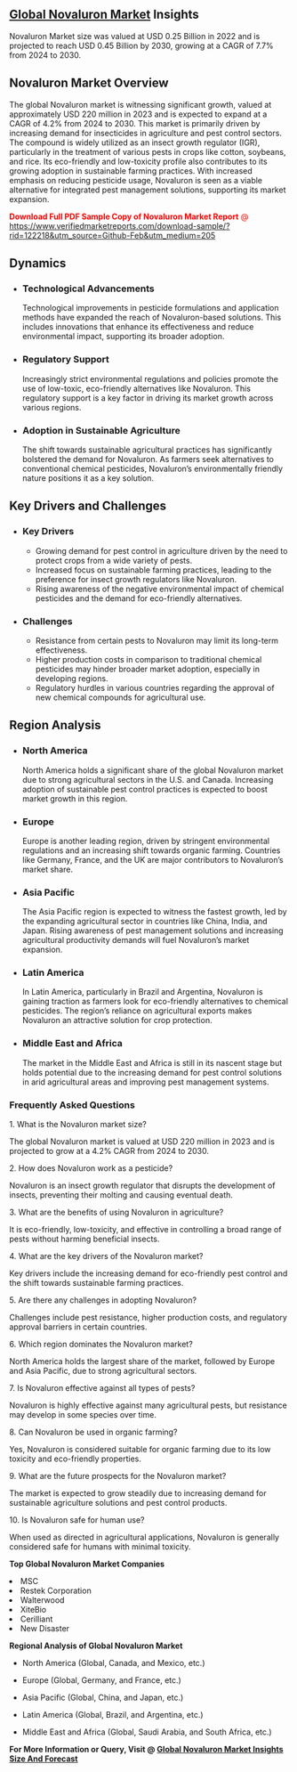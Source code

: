 <h2><a href="https://www.verifiedmarketreports.com/download-sample/?rid=122218&amp;utm_source=Github&amp;utm_medium=205" target="_blank">Global Novaluron Market</a> Insights</h2><p>Novaluron Market size was valued at USD 0.25 Billion in 2022 and is projected to reach USD 0.45 Billion by 2030, growing at a CAGR of 7.7% from 2024 to 2030.</p><p> <h2>Novaluron Market Overview</h2> <p>The global Novaluron market is witnessing significant growth, valued at approximately USD 220 million in 2023 and is expected to expand at a CAGR of 4.2% from 2024 to 2030. This market is primarily driven by increasing demand for insecticides in agriculture and pest control sectors. The compound is widely utilized as an insect growth regulator (IGR), particularly in the treatment of various pests in crops like cotton, soybeans, and rice. Its eco-friendly and low-toxicity profile also contributes to its growing adoption in sustainable farming practices. With increased emphasis on reducing pesticide usage, Novaluron is seen as a viable alternative for integrated pest management solutions, supporting its market expansion.</p> <p><p><span class=""><span style="color: #ff0000;"><strong>Download Full PDF Sample Copy of Novaluron Market Report</strong> @ </span><a href="https://www.verifiedmarketreports.com/download-sample/?rid=122218&amp;utm_source=Github-Feb&amp;utm_medium=205" target="_blank">https://www.verifiedmarketreports.com/download-sample/?rid=122218&amp;utm_source=Github-Feb&amp;utm_medium=205</a></span></p></p> <h2>Dynamics</h2> <ul> <li><h3>Technological Advancements</h3>Technological improvements in pesticide formulations and application methods have expanded the reach of Novaluron-based solutions. This includes innovations that enhance its effectiveness and reduce environmental impact, supporting its broader adoption.</li> <li><h3>Regulatory Support</h3>Increasingly strict environmental regulations and policies promote the use of low-toxic, eco-friendly alternatives like Novaluron. This regulatory support is a key factor in driving its market growth across various regions.</li> <li><h3>Adoption in Sustainable Agriculture</h3>The shift towards sustainable agricultural practices has significantly bolstered the demand for Novaluron. As farmers seek alternatives to conventional chemical pesticides, Novaluron’s environmentally friendly nature positions it as a key solution.</li> </ul> <h2>Key Drivers and Challenges</h2> <ul> <li><h3>Key Drivers</h3> <ul> <li>Growing demand for pest control in agriculture driven by the need to protect crops from a wide variety of pests.</li> <li>Increased focus on sustainable farming practices, leading to the preference for insect growth regulators like Novaluron.</li> <li>Rising awareness of the negative environmental impact of chemical pesticides and the demand for eco-friendly alternatives.</li> </ul> </li> <li><h3>Challenges</h3> <ul> <li>Resistance from certain pests to Novaluron may limit its long-term effectiveness.</li> <li>Higher production costs in comparison to traditional chemical pesticides may hinder broader market adoption, especially in developing regions.</li> <li>Regulatory hurdles in various countries regarding the approval of new chemical compounds for agricultural use.</li> </ul> </li> </ul> <h2>Region Analysis</h2> <ul> <li><h3>North America</h3>North America holds a significant share of the global Novaluron market due to strong agricultural sectors in the U.S. and Canada. Increasing adoption of sustainable pest control practices is expected to boost market growth in this region.</li> <li><h3>Europe</h3>Europe is another leading region, driven by stringent environmental regulations and an increasing shift towards organic farming. Countries like Germany, France, and the UK are major contributors to Novaluron’s market share.</li> <li><h3>Asia Pacific</h3>The Asia Pacific region is expected to witness the fastest growth, led by the expanding agricultural sector in countries like China, India, and Japan. Rising awareness of pest management solutions and increasing agricultural productivity demands will fuel Novaluron’s market expansion.</li> <li><h3>Latin America</h3>In Latin America, particularly in Brazil and Argentina, Novaluron is gaining traction as farmers look for eco-friendly alternatives to chemical pesticides. The region’s reliance on agricultural exports makes Novaluron an attractive solution for crop protection.</li> <li><h3>Middle East and Africa</h3>The market in the Middle East and Africa is still in its nascent stage but holds potential due to the increasing demand for pest control solutions in arid agricultural areas and improving pest management systems.</li> </ul> <h3>Frequently Asked Questions</h3> <p>1. What is the Novaluron market size?</p> <p>The global Novaluron market is valued at USD 220 million in 2023 and is projected to grow at a 4.2% CAGR from 2024 to 2030.</p> <p>2. How does Novaluron work as a pesticide?</p> <p>Novaluron is an insect growth regulator that disrupts the development of insects, preventing their molting and causing eventual death.</p> <p>3. What are the benefits of using Novaluron in agriculture?</p> <p>It is eco-friendly, low-toxicity, and effective in controlling a broad range of pests without harming beneficial insects.</p> <p>4. What are the key drivers of the Novaluron market?</p> <p>Key drivers include the increasing demand for eco-friendly pest control and the shift towards sustainable farming practices.</p> <p>5. Are there any challenges in adopting Novaluron?</p> <p>Challenges include pest resistance, higher production costs, and regulatory approval barriers in certain countries.</p> <p>6. Which region dominates the Novaluron market?</p> <p>North America holds the largest share of the market, followed by Europe and Asia Pacific, due to strong agricultural sectors.</p> <p>7. Is Novaluron effective against all types of pests?</p> <p>Novaluron is highly effective against many agricultural pests, but resistance may develop in some species over time.</p> <p>8. Can Novaluron be used in organic farming?</p> <p>Yes, Novaluron is considered suitable for organic farming due to its low toxicity and eco-friendly properties.</p> <p>9. What are the future prospects for the Novaluron market?</p> <p>The market is expected to grow steadily due to increasing demand for sustainable agriculture solutions and pest control products.</p> <p>10. Is Novaluron safe for human use?</p> <p>When used as directed in agricultural applications, Novaluron is generally considered safe for humans with minimal toxicity.</p> </p><p><strong>Top Global Novaluron Market Companies</strong></p><div data-test-id=""><p><li>MSC</li><li> Restek Corporation</li><li> Walterwood</li><li> XiteBio</li><li> Cerilliant</li><li> New Disaster</li></p><div><strong>Regional Analysis of&nbsp;Global Novaluron Market</strong></div><ul><li dir="ltr"><p dir="ltr">North America&nbsp;(Global, Canada, and Mexico, etc.)</p></li><li dir="ltr"><p dir="ltr">Europe (Global, Germany, and France, etc.)</p></li><li dir="ltr"><p dir="ltr">Asia Pacific&nbsp;(Global, China, and Japan, etc.)</p></li><li dir="ltr"><p dir="ltr">Latin America&nbsp;(Global, Brazil, and Argentina, etc.)</p></li><li dir="ltr">Middle East and Africa&nbsp;(Global, Saudi Arabia, and South Africa, etc.)</li></ul><p><strong>For More Information or Query, Visit @&nbsp;</strong><strong><a href="https://www.verifiedmarketreports.com/product/global-novaluron-market-report-2019-competitive-landscape-trends-and-opportunities/?utm_source=Github&amp;utm_medium=205" target="_blank">Global Novaluron Market Insights Size And Forecast</a></strong></p></div>
